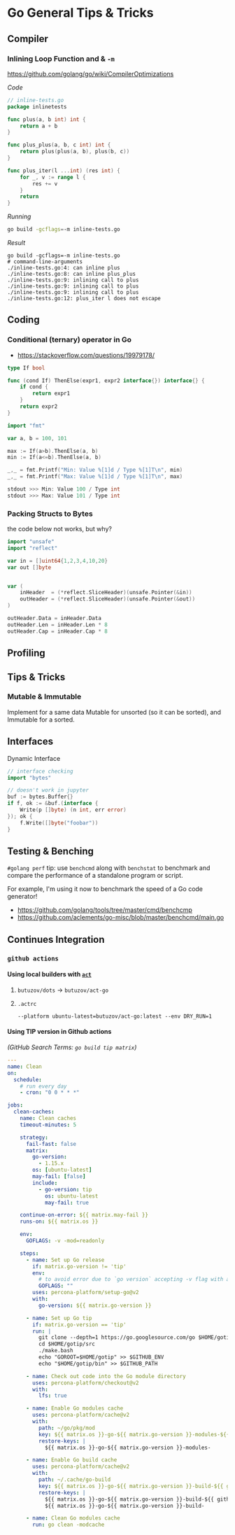 # Go General Tips & Tricks

## Compiler

###  Inlining Loop Function and & `-m`

https://github.com/golang/go/wiki/CompilerOptimizations

_Code_ 

```go
// inline-tests.go
package inlinetests

func plus(a, b int) int {
    return a + b
}

func plus_plus(a, b, c int) int {
    return plus(plus(a, b), plus(b, c))
}

func plus_iter(l ...int) (res int) {
    for _, v := range l {
        res += v
    }
    return
}
```

_Running_

```bash
go build -gcflags=-m inline-tests.go
```

_Result_ 

```
go build -gcflags=-m inline-tests.go
# command-line-arguments
./inline-tests.go:4: can inline plus
./inline-tests.go:8: can inline plus_plus
./inline-tests.go:9: inlining call to plus
./inline-tests.go:9: inlining call to plus
./inline-tests.go:9: inlining call to plus
./inline-tests.go:12: plus_iter l does not escape
```

## Coding

### Conditional (ternary) operator in Go

* https://stackoverflow.com/questions/19979178/

```go
type If bool

func (cond If) ThenElse(expr1, expr2 interface{}) interface{} {
    if cond {
        return expr1
    } 
    return expr2
}
```

```go
import "fmt"

var a, b = 100, 101

max := If(a>b).ThenElse(a, b)
min := If(a<=b).ThenElse(a, b)

_,_ = fmt.Printf("Min: Value %[1]d / Type %[1]T\n", min)
_,_ = fmt.Printf("Max: Value %[1]d / Type %[1]T\n", max)

stdout >>> Min: Value 100 / Type int
stdout >>> Max: Value 101 / Type int
```

### Packing Structs to Bytes

the code below not works, but why? 

```go
import "unsafe"
import "reflect"

var in = []uint64{1,2,3,4,10,20}
var out []byte 


var (
    inHeader  = (*reflect.SliceHeader)(unsafe.Pointer(&in))
    outHeader = (*reflect.SliceHeader)(unsafe.Pointer(&out))
)

outHeader.Data = inHeader.Data
outHeader.Len = inHeader.Len * 8
outHeader.Cap = inHeader.Cap * 8
```

## Profiling

## Tips & Tricks

### Mutable & Immutable

Implement for a same data Mutable for unsorted (so it can be sorted), and Immutable for a sorted.

## Interfaces

Dynamic Interface

```go
// interface checking 
import "bytes"

// doesn't work in jupyter
buf := bytes.Buffer{}
if f, ok := &buf.(interface { 
    Write(p []byte) (n int, err error)
}); ok {
    f.Write([]byte("foobar"))
}
```

## Testing & Benching

`#golang perf` tip: use `benchcmd` along with `benchstat` to benchmark and compare the performance of a standalone program or script.

For example, I'm using it now to benchmark the speed of a Go code generator!

- https://github.com/golang/tools/tree/master/cmd/benchcmp
- https://github.com/aclements/go-misc/blob/master/benchcmd/main.go

## Continues Integration

### `github actions`

#### Using local builders with [`act`](https://github.com/nektos/act)

1. `butuzov/dots` -> `butuzov/act-go`
2. `.actrc`

   ```
   --platform ubuntu-latest=butuzov/act-go:latest --env DRY_RUN=1
   ```

#### Using TIP version in Github actions

_(GitHub Search Terms: `go build tip matrix`)_

```yaml
---
name: Clean
on:
  schedule:
    # run every day
    - cron: "0 0 * * *"

jobs:
  clean-caches:
    name: Clean caches
    timeout-minutes: 5

    strategy:
      fail-fast: false
      matrix:
        go-version:
          - 1.15.x
        os: [ubuntu-latest]
        may-fail: [false]
        include:
          - go-version: tip
            os: ubuntu-latest
            may-fail: true

    continue-on-error: ${{ matrix.may-fail }}
    runs-on: ${{ matrix.os }}

    env:
      GOFLAGS: -v -mod=readonly

    steps:
      - name: Set up Go release
        if: matrix.go-version != 'tip'
        env:
          # to avoid error due to `go version` accepting -v flag with an argument since 1.15
          GOFLAGS: ""
        uses: percona-platform/setup-go@v2
        with:
          go-version: ${{ matrix.go-version }}

      - name: Set up Go tip
        if: matrix.go-version == 'tip'
        run: |
          git clone --depth=1 https://go.googlesource.com/go $HOME/gotip
          cd $HOME/gotip/src
          ./make.bash
          echo "GOROOT=$HOME/gotip" >> $GITHUB_ENV
          echo "$HOME/gotip/bin" >> $GITHUB_PATH

      - name: Check out code into the Go module directory
        uses: percona-platform/checkout@v2
        with:
          lfs: true

      - name: Enable Go modules cache
        uses: percona-platform/cache@v2
        with:
          path: ~/go/pkg/mod
          key: ${{ matrix.os }}-go-${{ matrix.go-version }}-modules-${{ hashFiles('**/go.sum') }}
          restore-keys: |
            ${{ matrix.os }}-go-${{ matrix.go-version }}-modules-

      - name: Enable Go build cache
        uses: percona-platform/cache@v2
        with:
          path: ~/.cache/go-build
          key: ${{ matrix.os }}-go-${{ matrix.go-version }}-build-${{ github.ref }}-${{ hashFiles('**') }}
          restore-keys: |
            ${{ matrix.os }}-go-${{ matrix.go-version }}-build-${{ github.ref }}-
            ${{ matrix.os }}-go-${{ matrix.go-version }}-build-

      - name: Clean Go modules cache
        run: go clean -modcache
```
